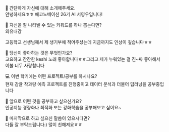 👋 간단하게 자신에 대해 소개해주세요.
<br>
안녕하세요ㅎㅎ 에코노베이션 26기 AI 서영우입니다!

🔎 자신을 잘 나타낼 수 있는 키워드를 하나 뽑는다면?
<br>
외유내강

고등학교 선생님께서 제 생기부에 적어주셨는데 지금까지도 인상이 깊습니다ㅎㅎ

💌 당신이 좋아하는 것은 무엇인가요?
<br>
고요하고 잔잔한 keshi 노래 좋아합니다ㅎㅎ그리고 제가 누워있는 걸 진~짜 좋아해서 이불 너무 사랑합니다

💻 이번 학기에는 어떤 프로젝트/공부를 하시나요?
<br>
현재 감귤 착과량 예측 프로젝트를 진행중이고 데이터 분석과 더불어 딥러닝을 공부중입니다

👣 앞으로 어떤 것을 공부하고 싶으신가요?
<br>
인공지능 경량화나 최적화 또는 강화학습을 공부해보고 싶어요~

💙 마지막으로 하고 싶으신 말씀이 있으시다면?
<br>
다들 잘 부탁드립니다:) 많이 친해져요ㅎㅎ
